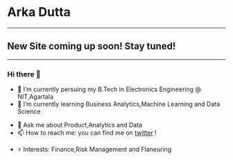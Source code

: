 # Arka Dutta

---------------------------------------------
## New Site coming up soon! Stay tuned!

---------------------------------------------
### Hi there 👋

<!--
**feruxhi/feruxhi** is a ✨ _special_ ✨ repository because its `README.md` (this file) appears on your GitHub profile.-->


- 🔭 I’m currently persuing my B.Tech in Electronics Engineering @ NIT,Agartala
- 🌱 I’m currently learning Business Analytics,Machine Learning and Data Science
<!--- 👯 I’m looking to collaborate on ...
- 🤔 I’m looking for help with ... -->
- 💬 Ask me about Product,Analytics and Data
- 📫 How to reach me: you can find me on [twitter](https://twitter.com/dutt_arka) !
<!--- 😄 Pronouns: ...-->
- ⚡ Interests: Finance,Risk Management and Flaneuring
